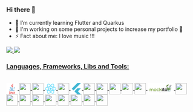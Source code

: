 ### Hi there 👋

- 🌱 I’m currently learning Flutter and Quarkus
- 🔭 I'm working on some personal projects to increase my portfolio 🎯
- ⚡ Fact about me: I love music !!!

<div align="left">
  <a href="https://github.com/Felipe678">
  <img height="180em" src="https://github-readme-stats.vercel.app/api?username=Felipe678&show_icons=true&theme=dark&include_all_commits=true&count_private=true"/>
  <img height="180em" src="https://github-readme-stats.vercel.app/api/top-langs/?username=Felipe678&layout=compact&langs_count=7&theme=dark"/>
</div>
    
<h3 align="left">Languages, Frameworks, Libs and Tools:</h3>

<div style="display: inline_block"><br>

  <img align="center" height="30" width="30" src="https://raw.githubusercontent.com/devicons/devicon/master/icons/java/java-original-wordmark.svg">
  <img align="center" height="30" width="30" src="https://cdn.jsdelivr.net/gh/devicons/devicon/icons/android/android-plain.svg">
  <img align="center" height="30" width="30" src="https://cdn.jsdelivr.net/gh/devicons/devicon/icons/dart/dart-plain-wordmark.svg">
  <img align="center" height="30" width="30" src="https://raw.githubusercontent.com/devicons/devicon/master/icons/react/react-original.svg">
  <img align="center" height="30" width="30" src="https://cdn.jsdelivr.net/gh/devicons/devicon/icons/spring/spring-original-wordmark.svg">
  
  
  
  <img align="center" height="30" width="30" src="https://raw.githubusercontent.com/devicons/devicon/master/icons/flutter/flutter-plain.svg">
  <img align="center" height="30" width="30" src="https://cdn.jsdelivr.net/gh/devicons/devicon/icons/redux/redux-original.svg">
  <img align="center" height="30" width="30" src="https://cdn.jsdelivr.net/gh/devicons/devicon/icons/mongodb/mongodb-original-wordmark.svg">
  <img align="center" height="30" width="30" src="https://cdn.jsdelivr.net/gh/devicons/devicon/icons/postgresql/postgresql-plain-wordmark.svg">
  <img align="center" height="30" width="30" src="https://cdn.jsdelivr.net/gh/devicons/devicon/icons/redis/redis-original-wordmark.svg">
  <img align="center" height="30" width="30" src="https://cdn.jsdelivr.net/gh/devicons/devicon/icons/selenium/selenium-original.svg">
  <img align="center" height="30" width="70" src="https://raw.githubusercontent.com/mockito/mockito/main/src/javadoc/org/mockito/logo.png">
  <img align="center" height="30" width="30" src="https://cdn.jsdelivr.net/gh/devicons/devicon/icons/docker/docker-original-wordmark.svg">
  <img align="center" height="30" width="30" src="https://cdn.jsdelivr.net/gh/devicons/devicon/icons/kubernetes/kubernetes-plain-wordmark.svg">
  <img align="center" height="30" width="30" src="https://cdn.jsdelivr.net/gh/devicons/devicon/icons/jenkins/jenkins-original.svg">
  <img align="center" height="30" width="30" src="https://cdn.jsdelivr.net/gh/devicons/devicon/icons/sourcetree/sourcetree-original-wordmark.svg">
  <img align="center" height="30" width="30" src="https://www.vectorlogo.zone/logos/getpostman/getpostman-icon.svg">
  <img align="center" height="30" width="30" src="https://cdn.jsdelivr.net/gh/devicons/devicon/icons/git/git-original.svg">
  <img align="center" height="30" width="30" src="https://cdn.jsdelivr.net/gh/devicons/devicon/icons/vscode/vscode-original.svg">
  <img align="center" height="30" width="30" src="https://cdn.jsdelivr.net/gh/devicons/devicon/icons/jira/jira-original-wordmark.svg">
  <img align="center" height="30" width="30" src="https://cdn.jsdelivr.net/gh/devicons/devicon/icons/confluence/confluence-original-wordmark.svg">
  
  
</div>
